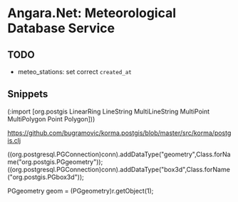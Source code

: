 # Angara.Net: Meteorological Database Service

## TODO

- meteo_stations: set correct `created_at`



## Snippets

(:import [org.postgis LinearRing LineString MultiLineString MultiPoint MultiPolygon Point Polygon]))

https://github.com/bugramovic/korma.postgis/blob/master/src/korma/postgis.clj


((org.postgresql.PGConnection)conn).addDataType("geometry",Class.forName("org.postgis.PGgeometry"));
((org.postgresql.PGConnection)conn).addDataType("box3d",Class.forName("org.postgis.PGbox3d"));

PGgeometry geom = (PGgeometry)r.getObject(1);
